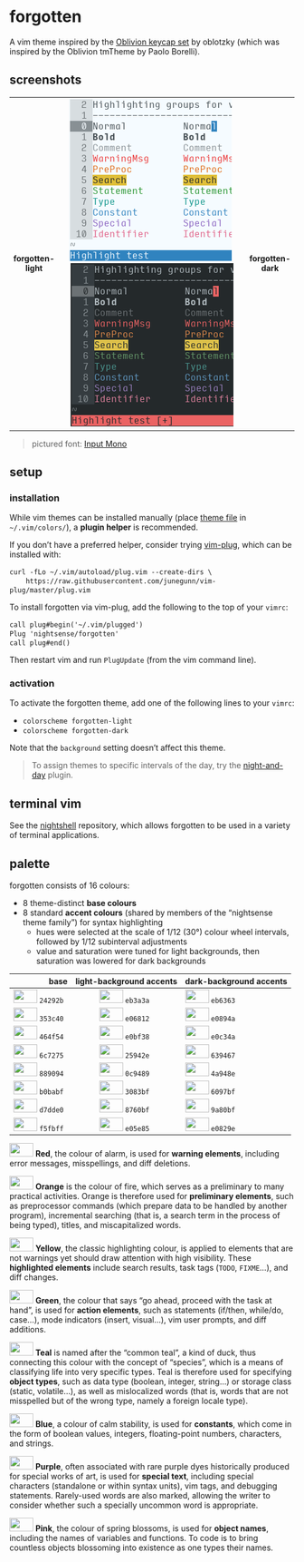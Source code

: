 <h1 id="forgotten">forgotten</h1>

<p>A vim theme inspired by the <a href="https://oblotzky.github.io/sa-oblivion/">Oblivion keycap set</a> by oblotzky (which was inspired by the Oblivion tmTheme by Paolo Borelli).</p>

<h2 id="screenshots">screenshots</h2>

<table>
<tr></tr><tr><td align="center"><strong>forgotten-<br />light</strong></td>
<td align="center"><img src="/img/screenshot-forgotten-light.png" alt="screenshot of the forgotten-light vim theme" width="288" /> <img src="/img/screenshot-forgotten-dark.png" alt="screenshot of the forgotten-dark vim theme" width="288" /></td>
<td align="center"><strong>forgotten-<br />dark</strong></td></tr>
</table>

<blockquote>
  <p>pictured font: <a href="http://input.fontbureau.com/">Input Mono</a></p>
</blockquote>

<h2 id="setup">setup</h2>

<h3 id="installation">installation</h3>

<p>While vim themes can be installed manually (place <a href="https://github.com/nightsense/forgotten/tree/master/colors">theme file</a> in <code class="highlighter-rouge">~/.vim/colors/</code>), a <strong>plugin helper</strong> is recommended.</p>

<p>If you don’t have a preferred helper, consider trying <a href="https://github.com/junegunn/vim-plug">vim-plug</a>, which can be installed with:</p>

<div class="highlighter-rouge"><pre class="highlight"><code>curl -fLo ~/.vim/autoload/plug.vim --create-dirs \
    https://raw.githubusercontent.com/junegunn/vim-plug/master/plug.vim
</code></pre>
</div>

<p>To install forgotten via vim-plug, add the following to the top of your <code class="highlighter-rouge">vimrc</code>:</p>

<div class="highlighter-rouge"><pre class="highlight"><code>call plug#begin('~/.vim/plugged')
Plug 'nightsense/forgotten'
call plug#end()
</code></pre>
</div>

<p>Then restart vim and run <code class="highlighter-rouge">PlugUpdate</code> (from the vim command line).</p>

<h3 id="activation">activation</h3>

<p>To activate the forgotten theme, add one of the following lines to your <code class="highlighter-rouge">vimrc</code>:</p>

<ul>
  <li><code class="highlighter-rouge">colorscheme forgotten-light</code></li>
  <li><code class="highlighter-rouge">colorscheme forgotten-dark</code></li>
</ul>

<p>Note that the <code class="highlighter-rouge">background</code> setting doesn’t affect this theme.</p>

<blockquote>
  <p>To assign themes to specific intervals of the day, try the <a href="https://github.com/nightsense/night-and-day">night-and-day</a> plugin.</p>
</blockquote>

<h2 id="terminal-vim">terminal vim</h2>

<p>See the <a href="https://github.com/nightsense/nightshell">nightshell</a> repository, which allows forgotten to be used in a variety of terminal applications.</p>

<h2 id="palette">palette</h2>

<p>forgotten consists of 16 colours:</p>

<ul>
  <li>8 theme-distinct <strong>base colours</strong></li>
  <li>8 standard <strong>accent colours</strong> (shared by members of the “nightsense theme family”) for syntax highlighting
    <ul>
      <li>hues were selected at the scale of 1/12 (30°) colour wheel intervals, followed by 1/12 subinterval adjustments</li>
      <li>value and saturation were tuned for light backgrounds, then saturation was lowered for dark backgrounds</li>
    </ul>
  </li>
</ul>

<table>
  <thead>
    <tr>
      <th style="text-align: right">base</th>
      <th style="text-align: center">light-background accents</th>
      <th style="text-align: left">dark-background accents</th>
    </tr>
  </thead>
  <tbody>
    <tr>
      <td style="text-align: right"><img src="http://www.colorhexa.com/24292b.png" height="24" width="42" /> <code class="highlighter-rouge">24292b</code> </td>
      <td style="text-align: center"><img src="http://www.colorhexa.com/eb3a3a.png" height="24" width="42" /> <code class="highlighter-rouge">eb3a3a</code> </td>
      <td style="text-align: left"><img src="http://www.colorhexa.com/eb6363.png" height="24" width="42" /> <code class="highlighter-rouge">eb6363</code></td>
    </tr>
    <tr>
      <td style="text-align: right"><img src="http://www.colorhexa.com/353c40.png" height="24" width="42" /> <code class="highlighter-rouge">353c40</code> </td>
      <td style="text-align: center"><img src="http://www.colorhexa.com/e06812.png" height="24" width="42" /> <code class="highlighter-rouge">e06812</code> </td>
      <td style="text-align: left"><img src="http://www.colorhexa.com/e0894a.png" height="24" width="42" /> <code class="highlighter-rouge">e0894a</code></td>
    </tr>
    <tr>
      <td style="text-align: right"><img src="http://www.colorhexa.com/464f54.png" height="24" width="42" /> <code class="highlighter-rouge">464f54</code> </td>
      <td style="text-align: center"><img src="http://www.colorhexa.com/e0bf38.png" height="24" width="42" /> <code class="highlighter-rouge">e0bf38</code> </td>
      <td style="text-align: left"><img src="http://www.colorhexa.com/e0c34a.png" height="24" width="42" /> <code class="highlighter-rouge">e0c34a</code></td>
    </tr>
    <tr>
      <td style="text-align: right"><img src="http://www.colorhexa.com/6c7275.png" height="24" width="42" /> <code class="highlighter-rouge">6c7275</code> </td>
      <td style="text-align: center"><img src="http://www.colorhexa.com/25942e.png" height="24" width="42" /> <code class="highlighter-rouge">25942e</code> </td>
      <td style="text-align: left"><img src="http://www.colorhexa.com/639467.png" height="24" width="42" /> <code class="highlighter-rouge">639467</code></td>
    </tr>
    <tr>
      <td style="text-align: right"><img src="http://www.colorhexa.com/889094.png" height="24" width="42" /> <code class="highlighter-rouge">889094</code> </td>
      <td style="text-align: center"><img src="http://www.colorhexa.com/0c9489.png" height="24" width="42" /> <code class="highlighter-rouge">0c9489</code> </td>
      <td style="text-align: left"><img src="http://www.colorhexa.com/4a948e.png" height="24" width="42" /> <code class="highlighter-rouge">4a948e</code></td>
    </tr>
    <tr>
      <td style="text-align: right"><img src="http://www.colorhexa.com/b0babf.png" height="24" width="42" /> <code class="highlighter-rouge">b0babf</code> </td>
      <td style="text-align: center"><img src="http://www.colorhexa.com/3083bf.png" height="24" width="42" /> <code class="highlighter-rouge">3083bf</code> </td>
      <td style="text-align: left"><img src="http://www.colorhexa.com/6097bf.png" height="24" width="42" /> <code class="highlighter-rouge">6097bf</code></td>
    </tr>
    <tr>
      <td style="text-align: right"><img src="http://www.colorhexa.com/d7dde0.png" height="24" width="42" /> <code class="highlighter-rouge">d7dde0</code> </td>
      <td style="text-align: center"><img src="http://www.colorhexa.com/8760bf.png" height="24" width="42" /> <code class="highlighter-rouge">8760bf</code> </td>
      <td style="text-align: left"><img src="http://www.colorhexa.com/9a80bf.png" height="24" width="42" /> <code class="highlighter-rouge">9a80bf</code></td>
    </tr>
    <tr>
      <td style="text-align: right"><img src="http://www.colorhexa.com/f5fbff.png" height="24" width="42" /> <code class="highlighter-rouge">f5fbff</code> </td>
      <td style="text-align: center"><img src="http://www.colorhexa.com/e05e85.png" height="24" width="42" /> <code class="highlighter-rouge">e05e85</code> </td>
      <td style="text-align: left"><img src="http://www.colorhexa.com/e0829e.png" height="24" width="42" /> <code class="highlighter-rouge">e0829e</code></td>
    </tr>
  </tbody>
</table>

<p><img src="http://www.colorhexa.com/eb3a3a.png" height="24" width="42" />
<strong>Red</strong>, the colour of alarm, is used for <strong>warning elements</strong>, including error messages, misspellings, and diff deletions.</p>

<p><img src="http://www.colorhexa.com/e06812.png" height="24" width="42" />
<strong>Orange</strong> is the colour of fire, which serves as a preliminary to many practical activities. Orange is therefore used for <strong>preliminary elements</strong>, such as preprocessor commands (which prepare data to be handled by another program), incremental searching (that is, a search term in the process of being typed), titles, and miscapitalized words.</p>

<p><img src="http://www.colorhexa.com/e0bf38.png" height="24" width="42" />
<strong>Yellow</strong>, the classic highlighting colour, is applied to elements that are not warnings yet should draw attention with high visibility. These <strong>highlighted elements</strong> include search results, task tags (<code class="highlighter-rouge">TODO</code>, <code class="highlighter-rouge">FIXME</code>…), and diff changes.</p>

<p><img src="http://www.colorhexa.com/25942e.png" height="24" width="42" />
<strong>Green</strong>, the colour that says “go ahead, proceed with the task at hand”, is used for <strong>action elements</strong>, such as statements (if/then, while/do, case…), mode indicators (insert, visual…), vim user prompts, and diff additions.</p>

<p><img src="http://www.colorhexa.com/0c9489.png" height="24" width="42" />
<strong>Teal</strong> is named after the “common teal”, a kind of duck, thus connecting this colour with the concept of “species”, which is a means of classifying life into very specific types. Teal is therefore used for specifying <strong>object types</strong>, such as data type (boolean, integer, string…) or storage class (static, volatile…), as well as mislocalized words (that is, words that are not misspelled but of the wrong type, namely a foreign locale type).</p>

<p><img src="http://www.colorhexa.com/3083bf.png" height="24" width="42" />
<strong>Blue</strong>, a colour of calm stability, is used for <strong>constants</strong>, which come in the form of boolean values, integers, floating-point numbers, characters, and strings.</p>

<p><img src="http://www.colorhexa.com/8760bf.png" height="24" width="42" />
<strong>Purple</strong>, often associated with rare purple dyes historically produced for special works of art, is used for <strong>special text</strong>, including special characters (standalone or within syntax units), vim tags, and debugging statements. Rarely-used words are also marked, allowing the writer to consider whether such a specially uncommon word is appropriate.</p>

<p><img src="http://www.colorhexa.com/e05e85.png" height="24" width="42" />
<strong>Pink</strong>, the colour of spring blossoms, is used for <strong>object names</strong>, including the names of variables and functions. To code is to bring countless objects blossoming into existence as one types their names.</p>

